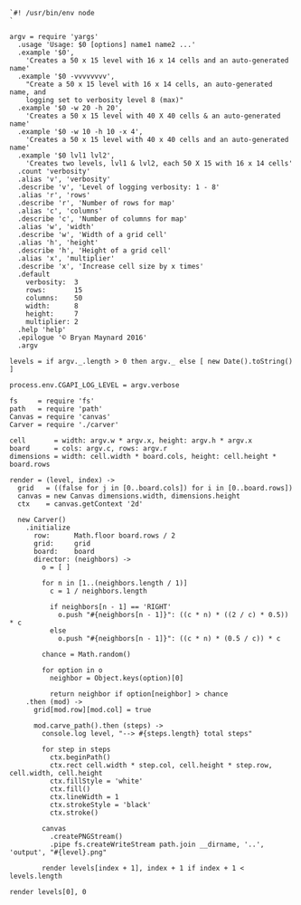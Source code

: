     `#! /usr/bin/env node
    `

    argv = require 'yargs'
      .usage 'Usage: $0 [options] name1 name2 ...'
      .example '$0',
        'Creates a 50 x 15 level with 16 x 14 cells and an auto-generated name'
      .example '$0 -vvvvvvvv',
        "Create a 50 x 15 level with 16 x 14 cells, an auto-generated name, and
        logging set to verbosity level 8 (max)"
      .example '$0 -w 20 -h 20',
        'Creates a 50 x 15 level with 40 X 40 cells & an auto-generated name'
      .example '$0 -w 10 -h 10 -x 4',
        'Creates a 50 x 15 level with 40 x 40 cells and an auto-generated name'
      .example '$0 lvl1 lvl2',
        'Creates two levels, lvl1 & lvl2, each 50 X 15 with 16 x 14 cells'
      .count 'verbosity'
      .alias 'v', 'verbosity'
      .describe 'v', 'Level of logging verbosity: 1 - 8'
      .alias 'r', 'rows'
      .describe 'r', 'Number of rows for map'
      .alias 'c', 'columns'
      .describe 'c', 'Number of columns for map'
      .alias 'w', 'width'
      .describe 'w', 'Width of a grid cell'
      .alias 'h', 'height'
      .describe 'h', 'Height of a grid cell'
      .alias 'x', 'multiplier'
      .describe 'x', 'Increase cell size by x times'
      .default
        verbosity:  3
        rows:       15
        columns:    50
        width:      8
        height:     7
        multiplier: 2
      .help 'help'
      .epilogue '© Bryan Maynard 2016'
      .argv

    levels = if argv._.length > 0 then argv._ else [ new Date().toString() ]

    process.env.CGAPI_LOG_LEVEL = argv.verbose

    fs     = require 'fs'
    path   = require 'path'
    Canvas = require 'canvas'
    Carver = require './carver'

    cell       = width: argv.w * argv.x, height: argv.h * argv.x
    board      = cols: argv.c, rows: argv.r
    dimensions = width: cell.width * board.cols, height: cell.height * board.rows

    render = (level, index) ->
      grid   = ((false for j in [0..board.cols]) for i in [0..board.rows])
      canvas = new Canvas dimensions.width, dimensions.height
      ctx    = canvas.getContext '2d'

      new Carver()
        .initialize
          row:      Math.floor board.rows / 2
          grid:     grid
          board:    board
          director: (neighbors) ->
            o = [ ]

            for n in [1..(neighbors.length / 1)]
              c = 1 / neighbors.length

              if neighbors[n - 1] == 'RIGHT'
                o.push "#{neighbors[n - 1]}": ((c * n) * ((2 / c) * 0.5)) * c
              else
                o.push "#{neighbors[n - 1]}": ((c * n) * (0.5 / c)) * c

            chance = Math.random()

            for option in o
              neighbor = Object.keys(option)[0]

              return neighbor if option[neighbor] > chance
        .then (mod) ->
          grid[mod.row][mod.col] = true

          mod.carve_path().then (steps) ->
            console.log level, "--> #{steps.length} total steps"

            for step in steps
              ctx.beginPath()
              ctx.rect cell.width * step.col, cell.height * step.row, cell.width, cell.height
              ctx.fillStyle = 'white'
              ctx.fill()
              ctx.lineWidth = 1
              ctx.strokeStyle = 'black'
              ctx.stroke()

            canvas
              .createPNGStream()
              .pipe fs.createWriteStream path.join __dirname, '..', 'output', "#{level}.png"

            render levels[index + 1], index + 1 if index + 1 < levels.length

    render levels[0], 0
